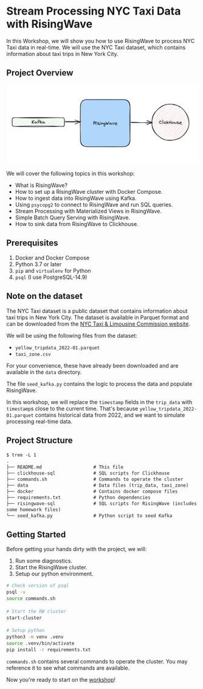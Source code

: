 # Stream Processing NYC Taxi Data with RisingWave

In this Workshop, we will show you how to use RisingWave to process NYC Taxi data in real-time.
We will use the NYC Taxi dataset, which contains information about taxi trips in New York City.

## Project Overview

![project](./assets/project.png)

We will cover the following topics in this workshop:
- What is RisingWave?
- How to set up a RisingWave cluster with Docker Compose.
- How to ingest data into RisingWave using Kafka.
- Using `psycopg2` to connect to RisingWave and run SQL queries.
- Stream Processing with Materialized Views in RisingWave.
- Simple Batch Query Serving with RisingWave.
- How to sink data from RisingWave to Clickhouse.

## Prerequisites

1. Docker and Docker Compose
2. Python 3.7 or later
3. `pip` and `virtualenv` for Python
4. `psql` (I use PostgreSQL-14.9)

## Note on the dataset

The NYC Taxi dataset is a public dataset that contains information about taxi trips in New York City.
The dataset is available in Parquet format and can be downloaded from the [NYC Taxi & Limousine Commission website](https://www1.nyc.gov/site/tlc/about/tlc-trip-record-data.page).

We will be using the following files from the dataset:
- `yellow_tripdata_2022-01.parquet`
- `taxi_zone.csv`

For your convenience, these have already been downloaded and are available in the `data` directory.

The file `seed_kafka.py` contains the logic to process the data and populate RisingWave.

In this workshop, we will replace the `timestamp` fields in the `trip_data` with `timestamp`s close to the current time.
That's because `yellow_tripdata_2022-01.parquet` contains historical data from 2022,
and we want to simulate processing real-time data.

## Project Structure

```plaintext
$ tree -L 1
.
├── README.md                   # This file
├── clickhouse-sql              # SQL scripts for Clickhouse
├── commands.sh                 # Commands to operate the cluster
├── data                        # Data files (trip_data, taxi_zone)
├── docker                      # Contains docker compose files
├── requirements.txt            # Python dependencies
├── risingwave-sql              # SQL scripts for RisingWave (includes some homework files)
└── seed_kafka.py               # Python script to seed Kafka
```

## Getting Started

Before getting your hands dirty with the project, we will:
1. Run some diagnostics.
2. Start the RisingWave cluster.
3. Setup our python environment.

```bash
# Check version of psql
psql -v
source commands.sh

# Start the RW cluster
start-cluster

# Setup python
python3 -m venv .venv
source .venv/bin/activate
pip install -r requirements.txt
```

`commands.sh` contains several commands to operate the cluster. You may reference it to see what commands are available.

Now you're ready to start on the [workshop](./workshop.md)!